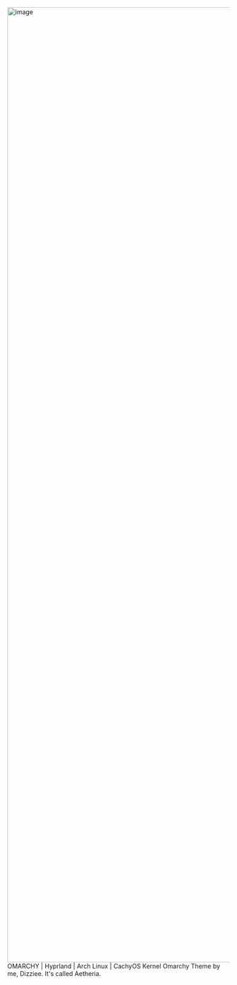 <img width="3840" height="2161" alt="image" src="https://github.com/user-attachments/assets/d82fbd58-7285-47c9-8939-876837454eae" />
OMARCHY | Hyprland | Arch Linux | CachyOS Kernel
Omarchy Theme by me, Dizziee. It's called Aetheria.
